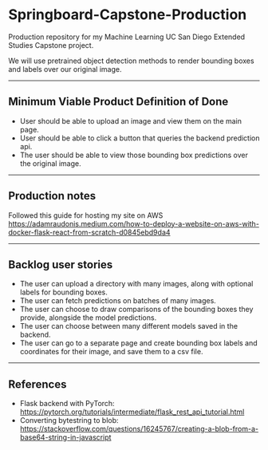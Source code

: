 # Springboard-Capstone-Production

Production repository for my Machine Learning UC San Diego
Extended Studies Capstone project.

We will use pretrained object detection methods to render
bounding boxes and labels over our original image.

---

## Minimum Viable Product Definition of Done

- User should be able to upload an image and view them on the
  main page.
- User should be able to click a button that queries the backend
  prediction api.
- The user should be able to view those bounding box predictions
  over the original image.

---

## Production notes

Followed this guide for hosting my site on AWS
https://adamraudonis.medium.com/how-to-deploy-a-website-on-aws-with-docker-flask-react-from-scratch-d0845ebd9da4

---

## Backlog user stories

- The user can upload a directory with many images, along with 
  optional labels for bounding boxes.
- The user can fetch predictions on batches of many images.
- The user can choose to draw comparisons of the bounding boxes
  they provide, alongside the model predictions.
- The user can choose between many different models saved in
  the backend.
- The user can go to a separate page and create bounding box labels
  and coordinates for their image, and save them to a csv file.

---

## References

- Flask backend with PyTorch: https://pytorch.org/tutorials/intermediate/flask_rest_api_tutorial.html
- Converting bytestring to blob: https://stackoverflow.com/questions/16245767/creating-a-blob-from-a-base64-string-in-javascript

